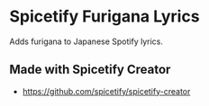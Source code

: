 # Spicetify Furigana Lyrics

Adds furigana to Japanese Spotify lyrics.

## Made with Spicetify Creator
- https://github.com/spicetify/spicetify-creator